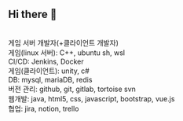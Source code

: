 ## Hi there 👋

<!--
**limyt0/limyt0** is a ✨ _special_ ✨ repository because its `README.md` (this file) appears on your GitHub profile.

Here are some ideas to get you started:

- 🔭 I’m currently working on ...
- 🌱 I’m currently learning ...
- 👯 I’m looking to collaborate on ...
- 🤔 I’m looking for help with ...
- 💬 Ask me about ...
- 📫 How to reach me: ...
- 😄 Pronouns: ...
- ⚡ Fun fact: ...
-->

<div> 
  <br> 게임 서버 개발자(+클라이언트 개발자)
  <br> 게임(linux 서버): C++, ubuntu sh, wsl
  <br> CI/CD: Jenkins, Docker
  <br> 게임(클라이언트): unity, c# 
  <br> DB: mysql, mariaDB, redis
  <br> 버전 관리: github, git, gitlab, tortoise svn
  <br> 웹개발: java, html5, css, javascript, bootstrap, vue.js
  <br> 협업: jira, notion, trello
</div>


